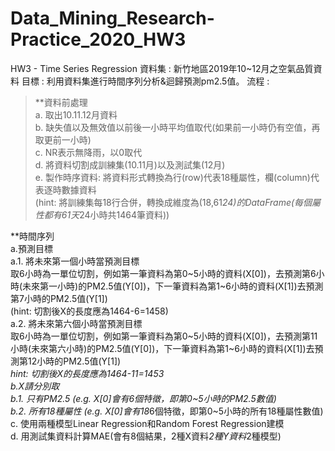 # Data_Mining_Research-Practice_2020_HW3
HW3 - Time Series Regression
資料集 : 新竹地區2019年10~12月之空氣品質資料
目標 : 利用資料集進行時間序列分析&迴歸預測pm2.5值。
流程 :
>**資料前處理  
 a. 取出10.11.12月資料  
 b. 缺失值以及無效值以前後一小時平均值取代(如果前一小時仍有空值，再取更前一小時)  
 c. NR表示無降雨，以0取代  
 d. 將資料切割成訓練集(10.11月)以及測試集(12月)  
 e. 製作時序資料: 將資料形式轉換為行(row)代表18種屬性，欄(column)代表逐時數據資料  
 (hint: 將訓練集每18行合併，轉換成維度為(18,61*24)的DataFrame(每個屬性都有61天*24小時共1464筆資料))  
  
**時間序列  
 a.預測目標  
 a.1. 將未來第一個小時當預測目標  
  取6小時為一單位切割，例如第一筆資料為第0~5小時的資料(X[0])，去預測第6小時(未來第一小時)的PM2.5值(Y[0])，下一筆資料為第1~6小時的資料(X[1])去預測第7小時的PM2.5值(Y[1])    
  (hint: 切割後X的長度應為1464-6=1458)  
  a.2. 將未來第六個小時當預測目標  
取6小時為一單位切割，例如第一筆資料為第0~5小時的資料(X[0])，去預測第11小時(未來第六小時)的PM2.5值(Y[0])，下一筆資料為第1~6小時的資料(X[1])去預測第12小時的PM2.5值(Y[1])    
*hint: 切割後X的長度應為1464-11=1453  
 b.X請分別取  
 b.1. 只有PM2.5 (e.g. X[0]會有6個特徵，即第0~5小時的PM2.5數值)  
 b.2. 所有18種屬性 (e.g. X[0]會有18*6個特徵，即第0~5小時的所有18種屬性數值)  
 c. 使用兩種模型Linear Regression和Random Forest Regression建模  
 d. 用測試集資料計算MAE(會有8個結果，2種X資料*2種Y資料*2種模型)  

